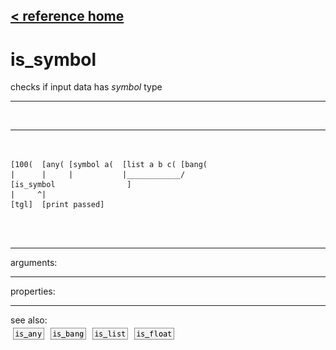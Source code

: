 [< reference home](ceammc_lib.html)
---

# is_symbol


checks if input data has *symbol* type

---

<br>


---


```


[100(  [any( [symbol a(  [list a b c( [bang(
|      |     |           |____________/
[is_symbol                ]
|     ^|
[tgl]  [print passed]

                
            
```

---
arguments:


---
properties:


---
see also:<br>
[![is_any](img/object_is_any.png)](is_any.html)
[![is_bang](img/object_is_bang.png)](is_bang.html)
[![is_list](img/object_is_list.png)](is_list.html)
[![is_float](img/object_is_float.png)](is_float.html)
